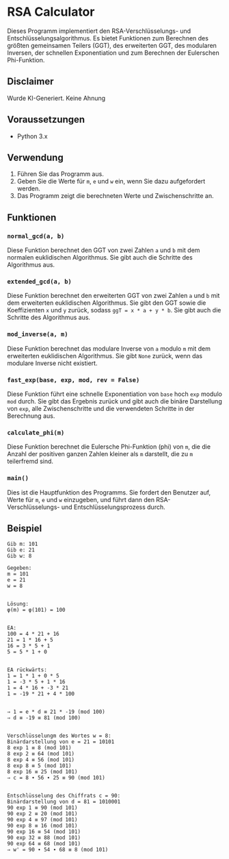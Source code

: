 # RSA Calculator

Dieses Programm implementiert den RSA-Verschlüsselungs- und Entschlüsselungsalgorithmus. Es bietet Funktionen zum Berechnen des größten gemeinsamen Teilers (GGT), des erweiterten GGT, des modularen Inversen, der schnellen Exponentiation und zum Berechnen der Eulerschen Phi-Funktion.

## Disclaimer
Wurde KI-Generiert. Keine Ahnung


## Voraussetzungen

- Python 3.x

## Verwendung

1. Führen Sie das Programm aus.
2. Geben Sie die Werte für `m`, `e` und `w` ein, wenn Sie dazu aufgefordert werden.
3. Das Programm zeigt die berechneten Werte und Zwischenschritte an.

## Funktionen

### `normal_gcd(a, b)`

Diese Funktion berechnet den GGT von zwei Zahlen `a` und `b` mit dem normalen euklidischen Algorithmus. Sie gibt auch die Schritte des Algorithmus aus.

### `extended_gcd(a, b)`

Diese Funktion berechnet den erweiterten GGT von zwei Zahlen `a` und `b` mit dem erweiterten euklidischen Algorithmus. Sie gibt den GGT sowie die Koeffizienten `x` und `y` zurück, sodass `ggT = x * a + y * b`. Sie gibt auch die Schritte des Algorithmus aus.

### `mod_inverse(a, m)`

Diese Funktion berechnet das modulare Inverse von `a` modulo `m` mit dem erweiterten euklidischen Algorithmus. Sie gibt `None` zurück, wenn das modulare Inverse nicht existiert.

### `fast_exp(base, exp, mod, rev = False)`

Diese Funktion führt eine schnelle Exponentiation von `base` hoch `exp` modulo `mod` durch. Sie gibt das Ergebnis zurück und gibt auch die binäre Darstellung von `exp`, alle Zwischenschritte und die verwendeten Schritte in der Berechnung aus.

### `calculate_phi(m)`

Diese Funktion berechnet die Eulersche Phi-Funktion (phi) von `m`, die die Anzahl der positiven ganzen Zahlen kleiner als `m` darstellt, die zu `m` teilerfremd sind.

### `main()`

Dies ist die Hauptfunktion des Programms. Sie fordert den Benutzer auf, Werte für `m`, `e` und `w` einzugeben, und führt dann den RSA-Verschlüsselungs- und Entschlüsselungsprozess durch.

## Beispiel

```
Gib m: 101
Gib e: 21
Gib w: 8

Gegeben:
m = 101
e = 21
w = 8


Lösung:
φ(m) = φ(101) = 100


EA:
100 = 4 * 21 + 16
21 = 1 * 16 + 5
16 = 3 * 5 + 1
5 = 5 * 1 + 0


EA rückwärts:
1 = 1 * 1 + 0 * 5
1 = -3 * 5 + 1 * 16
1 = 4 * 16 + -3 * 21
1 = -19 * 21 + 4 * 100


⇒ 1 = e * d ≡ 21 * -19 (mod 100)
⇒ d ≡ -19 ≡ 81 (mod 100)


Verschlüsselungm des Wortes w = 8:
Binärdarstellung von e = 21 = 10101
8 exp 1 ≡ 8 (mod 101)
8 exp 2 ≡ 64 (mod 101)
8 exp 4 ≡ 56 (mod 101)
8 exp 8 ≡ 5 (mod 101)
8 exp 16 ≡ 25 (mod 101)
⇒ c = 8 ∙ 56 ∙ 25 ≡ 90 (mod 101)


Entschlüsselung des Chiffrats c = 90:
Binärdarstellung von d = 81 = 1010001
90 exp 1 ≡ 90 (mod 101)
90 exp 2 ≡ 20 (mod 101)
90 exp 4 ≡ 97 (mod 101)
90 exp 8 ≡ 16 (mod 101)
90 exp 16 ≡ 54 (mod 101)
90 exp 32 ≡ 88 (mod 101)
90 exp 64 ≡ 68 (mod 101)
⇒ w' = 90 ∙ 54 ∙ 68 ≡ 8 (mod 101)
```

